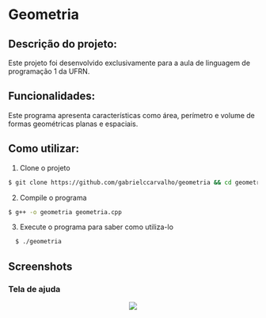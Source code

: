 # Geometria

## Descrição do projeto:
  Este projeto foi desenvolvido exclusivamente para a aula de linguagem de programação 1 da UFRN.
  
## Funcionalidades:
  Este programa apresenta características como área, perímetro e volume de formas geométricas planas e espaciais.
  
## Como utilizar:
1) Clone o projeto
```bash
$ git clone https://github.com/gabrielccarvalho/geometria && cd geometria
```
2) Compile o programa
```bash
$ g++ -o geometria geometria.cpp
```
3) Execute o programa para saber como utiliza-lo
```bash
  $ ./geometria
```

## Screenshots

### Tela de ajuda
<p align="center">
  <img src="https://i.imgur.com/I6EU2l7.png">
</p>
